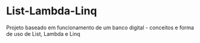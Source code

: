 # List-Lambda-Linq
Projeto baseado em funcionamento de um banco digital - conceitos e forma de uso de List, Lambda e Linq
